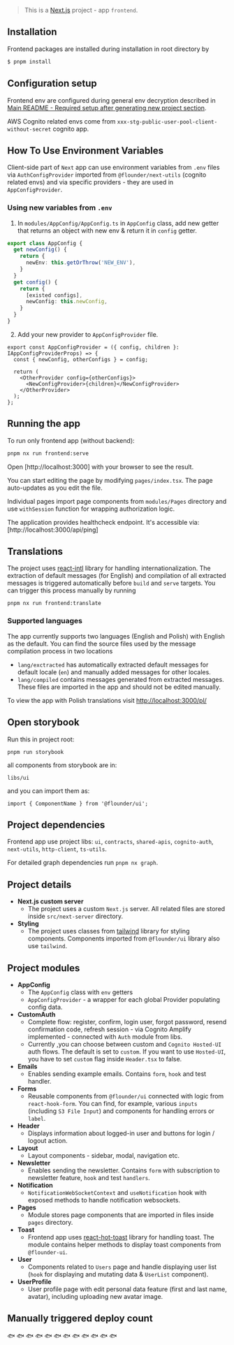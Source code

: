 > This is a [Next.js](https://nextjs.org/) project - app `frontend`.

## Installation

Frontend packages are installed during installation in root directory by

```bash
$ pnpm install
```

## Configuration setup

Frontend env are configured during general env decryption described in [Main README - Required setup after generating new project section](../../README.md#required-setup-after-generating-new-project-from-flounder).

AWS Cognito related envs come from `xxx-stg-public-user-pool-client-without-secret` cognito app.

## How To Use Environment Variables

Client-side part of `Next` app can use environment variables from `.env` files via `AuthConfigProvider` imported from `@flounder/next-utils` (cognito related envs) and via specific providers - they are used in `AppConfigProvider`.

### Using new variables from `.env`

1. In `modules/AppConfig/AppConfig.ts` in `AppConfig` class, add new getter that returns an object with new env & return it in `config` getter.

```ts
export class AppConfig {
  get newConfig() {
    return {
      newEnv: this.getOrThrow('NEW_ENV'),
    }
  }
  get config() {
    return {
      [existed configs],
      newConfig: this.newConfig,
    }
  }
}
```

2. Add your new provider to `AppConfigProvider` file.

```tsx
export const AppConfigProvider = ({ config, children }: IAppConfigProviderProps) => {
  const { newConfig, otherConfigs } = config;

  return (
    <OtherProvider config={otherConfigs}>
      <NewConfigProvider>{children}</NewConfigProvider>
    </OtherProvider>
  );
};
```

## Running the app

To run only frontend app (without backend):

```bash
pnpm nx run frontend:serve
```

Open [http://localhost:3000] with your browser to see the result.

You can start editing the page by modifying `pages/index.tsx`. The page auto-updates as you edit the file.

Individual pages import page components from `modules/Pages` directory and use `withSession` function for wrapping authorization logic.

The application provides healthcheck endpoint. It's accessible via: [http://localhost:3000/api/ping]

## Translations

The project uses [react-intl](https://formatjs.io/docs/getting-started/installation) library for handling internationalization. The extraction of default messages (for English) and compilation of all extracted messages is triggered automatically before `build` and `serve` targets. You can trigger this process manually by running

```
pnpm nx run frontend:translate
```

### Supported languages

The app currently supports two languages (English and Polish) with English as the default. You can find the source files used by the message compilation process in two locations

- `lang/exctracted` has automatically extracted default messages for default locale (`en`) and manually added messages for other locales.
- `lang/compiled` contains messages generated from extracted messages. These files are imported in the app and should not be edited manually.

To view the app with Polish translations visit [http://localhost:3000/pl/](http://localhost:3000/pl/)

## Open storybook

Run this in project root:

```
pnpm run storybook
```

all components from storybook are in:

```
libs/ui
```

and you can import them as:

```
import { ComponentName } from '@flounder/ui';
```

## Project dependencies

[comment]: <> (TODO: add link to ready README)
[comment]: <> (TODO: add nx-graph image)
Frontend app use project libs: `ui`, `contracts`, `shared-apis`, `cognito-auth`, `next-utils`, `http-client`, `ts-utils`.

For detailed graph dependencies run `pnpm nx graph`.

## Project details

- **Next.js custom server**
  - The project uses a custom `Next.js` server. All related files are stored inside `src/next-server` directory.
- **Styling**
  - The project uses classes from [tailwind](https://tailwindcss.com/) library for styling components. Components imported from `@flounder/ui` library also use `tailwind`.

## Project modules

- **AppConfig**
  - The `AppConfig` class with `env` getters
  - `AppConfigProvider` - a wrapper for each global Provider populating config data.
- **CustomAuth**
  - Complete flow: register, confirm, login user, forgot password, resend confirmation code, refresh session - via Cognito Amplify implemented - connected with `Auth` module from libs.
  - Currently ,you can choose between custom and `Cognito Hosted-UI` auth flows. The default is set to `custom`. If you want to use `Hosted-UI`, you have to set `custom` flag inside `Header.tsx` to false.
- **Emails**
  - Enables sending example emails. Contains `form`, `hook` and test handler.
- **Forms**
  - Reusable components from `@flounder/ui` connected with logic from `react-hook-form`. You can find, for example, various `inputs` (including `S3 File Input`) and components for handling errors or `label`.
- **Header**
  - Displays information about logged-in user and buttons for login / logout action.
- **Layout**
  - Layout components - sidebar, modal, navigation etc.
- **Newsletter**
  - Enables sending the newsletter. Contains `form` with subscription to newsletter feature, `hook` and test `handlers`.
- **Notification**
  - `NotificationWebSocketContext` and `useNotification` hook with exposed methods to handle notification websockets.
- **Pages**
  - Module stores page components that are imported in files inside `pages` directory.
- **Toast**
  - Frontend app uses [react-hot-toast](https://react-hot-toast.com) library for handling toast. The module contains helper methods to display toast components from `@flounder-ui`.
- **User**
  - Components related to `Users` page and handle displaying user list (`hook` for displaying and mutating data & `UserList` component).
- **UserProfile**
  - User profile page with edit personal data feature (first and last name, avatar), including uploading new avatar image.

## Manually triggered deploy count

🐟 🐟 🐟 🐟 🐟 🐟 🐟 🐟 🐟 🐟 🐟 🐟
